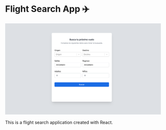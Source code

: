 # Flight Search App ✈️

![desing desktop-preview](https://github.com/CarolinaGuzman89/fligth-search-app/blob/main/src/design/desktop-preview.png)


This is a flight search application created with React. 
